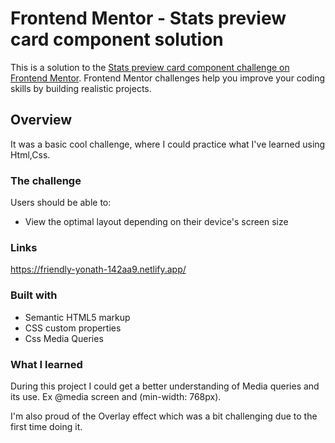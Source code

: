 # Frontend Mentor - Stats preview card component solution

This is a solution to the [Stats preview card component challenge on Frontend Mentor](https://www.frontendmentor.io/challenges/stats-preview-card-component-8JqbgoU62). Frontend Mentor challenges help you improve your coding skills by building realistic projects. 

## Overview 
It was a basic cool challenge, where I could practice what I've learned using Html,Css.


### The challenge

Users should be able to:

- View the optimal layout depending on their device's screen size

### Links
https://friendly-yonath-142aa9.netlify.app/

### Built with

- Semantic HTML5 markup
- CSS custom properties
- Css Media Queries

### What I learned
During this project I could get a better understanding of Media queries and its use.
Ex @media screen and (min-width: 768px).

I'm also proud of the Overlay effect which was a bit challenging due to the first time doing it.



